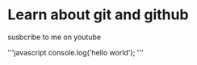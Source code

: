 # Learn about git and github

susbcribe to me on youtube

'''javascript
console.log('hello world');
'''